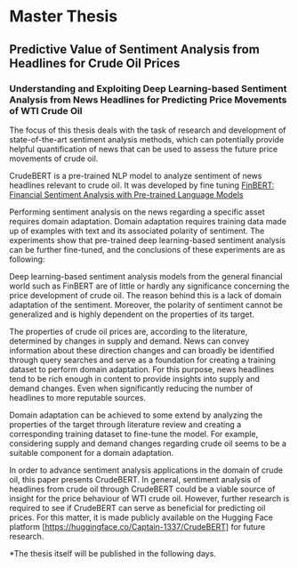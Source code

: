 # Master Thesis
## Predictive Value of Sentiment Analysis from Headlines for Crude Oil Prices
### Understanding and Exploiting Deep Learning-based Sentiment Analysis from News Headlines for Predicting Price Movements of WTI Crude Oil

The focus of this thesis deals with the task of research and development of state-of-the-art sentiment analysis methods, which can potentially provide helpful quantification of news that can be used to assess the future price movements of crude oil. 

CrudeBERT is a pre-trained NLP model to analyze sentiment of news headlines relevant to crude oil. 
It was developed by fine tuning [FinBERT: Financial Sentiment Analysis with Pre-trained Language Models](https://arxiv.org/pdf/1908.10063.pdf)

Performing sentiment analysis on the news regarding a specific asset requires domain adaptation. 
Domain adaptation requires training data made up of examples with text and its associated polarity of sentiment. 
The experiments show that pre-trained deep learning-based sentiment analysis can be further fine-tuned, and the conclusions of these experiments are as following: 

Deep learning-based sentiment analysis models from the general financial world such as FinBERT are of little or hardly any significance concerning the price development of crude oil. 
The reason behind this is a lack of domain adaptation of the sentiment. 
Moreover, the polarity of sentiment cannot be generalized and is highly dependent on the properties of its target. 

The properties of crude oil prices are, according to the literature, determined by changes in supply and demand. 
News can convey information about these direction changes and can broadly be identified through query searches and serve as a foundation for creating a training dataset to perform domain adaptation. 
For this purpose, news headlines tend to be rich enough in content to provide insights into supply and demand changes. 
Even when significantly reducing the number of headlines to more reputable sources. 

Domain adaptation can be achieved to some extend by analyzing the properties of the target through literature review and creating a corresponding training dataset to fine-tune the model. 
For example, considering supply and demand changes regarding crude oil seems to be a suitable component for a domain adaptation.  

In order to advance sentiment analysis applications in the domain of crude oil, this paper presents CrudeBERT. 
In general, sentiment analysis of headlines from crude oil through CrudeBERT could be a viable source of insight for the price behaviour of WTI crude oil. 
However, further research is required to see if CrudeBERT can serve as beneficial for predicting oil prices. 
For this matter, it is made publicly available on the Hugging Face platform [https://huggingface.co/Captain-1337/CrudeBERT] for future research. 

*The thesis itself will be published in the following days.
